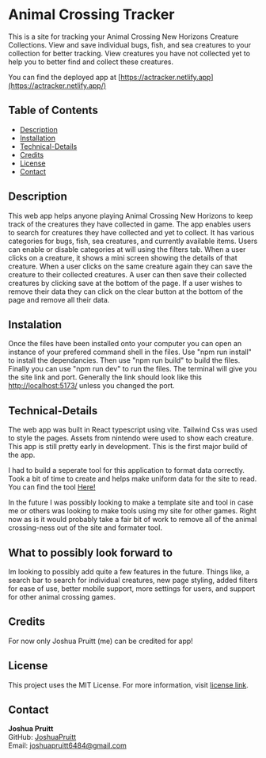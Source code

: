 # Animal Crossing Tracker

This is a site for tracking your Animal Crossing New Horizons Creature Collections. View and save individual bugs, fish, and sea creatures to your collection for better tracking. View creatures you have not collected yet to help you to better find and collect these creatures.

You can find the deployed app at [https://actracker.netlify.app](https://actracker.netlify.app/)

## Table of Contents

- [Description](#description)
- [Installation](#installation)
- [Technical-Details](#technical-details)
- [Credits](#credits)
- [License](#license)
- [Contact](#contact)

## Description

This web app helps anyone playing Animal Crossing New Horizons to keep track of the creatures they have collected in game. The app enables users to search for creatures they have collected and yet to collect. It has various categories for bugs, fish, sea creatures, and currently available items. Users can enable or disable categories at will using the filters tab. When a user clicks on a creature, it shows a mini screen showing the details of that creature. When a user clicks on the same creature again they can save the creature to their collected creatures. A user can then save their collected creatures by clicking save at the bottom of the page. If a user wishes to remove their data they can click on the clear button at the bottom of the page and remove all their data.

## Instalation

Once the files have been installed onto your computer you can open an instance of your prefered command shell in the files. Use "npm run install" to install the dependancies. Then use "npm run build" to build the files. Finally you can use "npm run dev" to run the files. The terminal will give you the site link and port. Generally the link should look like this [http://localhost:5173/](http://localhost:5173/) unless you changed the port.

## Technical-Details

The web app was built in React typescript using vite. Tailwind Css was used to style the pages. Assets from nintendo were used to show each creature. This app is still pretty early in development. This is the first major build of the app.

I had to build a seperate tool for this application to format data correctly. Took a bit of time to create and helps make uniform data for the site to read. You can find the tool [Here!](https://github.com/JoshuaPruitt/AC-Tracker-Formatter)

In the future I was possibly looking to make a template site and tool in case me or others was looking to make tools using my site for other games. Right now as is it would probably take a fair bit of work to remove all of the animal crossing-ness out of the site and formater tool.

## What to possibly look forward to

Im looking to possibly add quite a few features in the future. Things like, a search bar to search for individual creatures, new page styling, added filters for ease of use, better mobile support, more settings for users, and support for other animal crossing games.

## Credits

For now only Joshua Pruitt (me) can be credited for app!

## License

This project uses the MIT License. For more information, visit [license link](https://opensource.org/licenses/MIT).

## Contact

**Joshua Pruitt**<br>
GitHub: [JoshuaPruitt](https://github.com/JoshuaPruitt)<br>
Email: [joshuapruitt6484@gmail.com](mailto:joshuapruitt6484@gmail.com)
